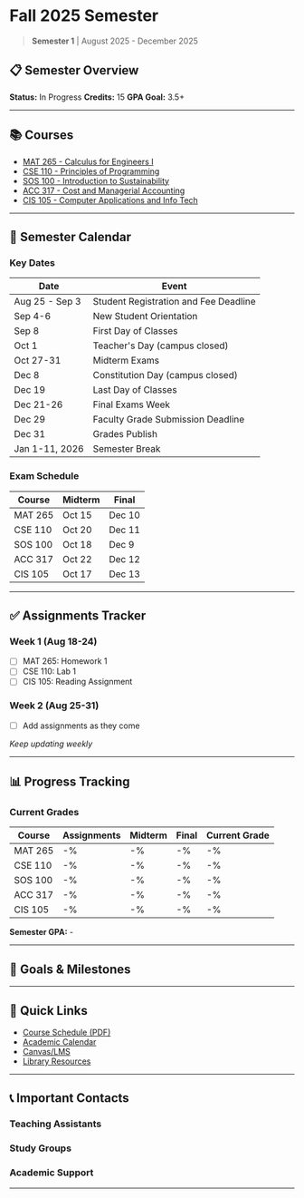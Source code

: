 # Fall 2025 Semester

> **Semester 1** | August 2025 - December 2025

## 📋 Semester Overview

**Status:** In Progress
**Credits:** 15
**GPA Goal:** 3.5+

---

## 📚 Courses

- [MAT 265 - Calculus for Engineers I](./courses/mat265/2025-fall-mat265.md)
- [CSE 110 - Principles of Programming](./courses/cse110/2025-fall-cse110.md)
- [SOS 100 - Introduction to Sustainability](./courses/sos100/2025-fall-sos100.md)
- [ACC 317 - Cost and Managerial Accounting](./courses/acc317/2025-fall-acc317.md)
- [CIS 105 - Computer Applications and Info Tech](./courses/cis105/2025-fall-cis105.md)

---

## 📅 Semester Calendar

### Key Dates

| Date           | Event                                 |
|----------------|---------------------------------------|
| Aug 25 - Sep 3 | Student Registration and Fee Deadline |
| Sep 4-6        | New Student Orientation               |
| Sep 8          | First Day of Classes                  |
| Oct 1          | Teacher's Day (campus closed)         |
| Oct 27-31      | Midterm Exams                         |
| Dec 8          | Constitution Day (campus closed)      |
| Dec 19         | Last Day of Classes                   |
| Dec 21-26      | Final Exams Week                      |
| Dec 29         | Faculty Grade Submission Deadline     |
| Dec 31         | Grades Publish                        |
| Jan 1-11, 2026 | Semester Break                        |

### Exam Schedule

| Course  | Midterm | Final  |
|---------|---------|--------|
| MAT 265 | Oct 15  | Dec 10 |
| CSE 110 | Oct 20  | Dec 11 |
| SOS 100 | Oct 18  | Dec 9  |
| ACC 317 | Oct 22  | Dec 12 |
| CIS 105 | Oct 17  | Dec 13 |

---

## ✅ Assignments Tracker

### Week 1 (Aug 18-24)

- [ ] MAT 265: Homework 1
- [ ] CSE 110: Lab 1
- [ ] CIS 105: Reading Assignment

### Week 2 (Aug 25-31)

- [ ] Add assignments as they come

*Keep updating weekly*

---

## 📊 Progress Tracking

### Current Grades

| Course  | Assignments | Midterm | Final | Current Grade |
|---------|-------------|---------|-------|---------------|
| MAT 265 | -%          | -%      | -%    | -%            |
| CSE 110 | -%          | -%      | -%    | -%            |
| SOS 100 | -%          | -%      | -%    | -%            |
| ACC 317 | -%          | -%      | -%    | -%            |
| CIS 105 | -%          | -%      | -%    | -%            |

**Semester GPA:** -

---

## 🎯 Goals & Milestones

---

## 🔗 Quick Links

- [Course Schedule (PDF)](./schedule.pdf)
- [Academic Calendar](https://university.edu/calendar)
- [Canvas/LMS](https://canvas.university.edu)
- [Library Resources](https://library.university.edu)

---

## 📞 Important Contacts

### Teaching Assistants

### Study Groups

### Academic Support

---
